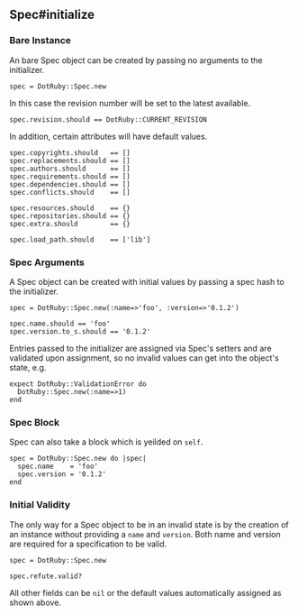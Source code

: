 ## Spec#initialize

### Bare Instance

An bare Spec object can be created by passing no arguments
to the initializer.

    spec = DotRuby::Spec.new

In this case the revision number will be set to the latest available.

    spec.revision.should == DotRuby::CURRENT_REVISION

In addition, certain attributes will have default values.

    spec.copyrights.should   == []
    spec.replacements.should == []
    spec.authors.should      == []
    spec.requirements.should == []
    spec.dependencies.should == []
    spec.conflicts.should    == []

    spec.resources.should    == {}
    spec.repositories.should == {}
    spec.extra.should        == {}

    spec.load_path.should    == ['lib']

### Spec Arguments

A Spec object can be created with initial values by passing a spec
hash to the initializer.

    spec = DotRuby::Spec.new(:name=>'foo', :version=>'0.1.2')

    spec.name.should == 'foo'
    spec.version.to_s.should == '0.1.2'

Entries passed to the initializer are assigned via Spec's setters
and are validated upon assignment, so no invalid values can get into the
object's state, e.g.

    expect DotRuby::ValidationError do
      DotRuby::Spec.new(:name=>1)
    end

### Spec Block

Spec can also take a block which is yeilded on `self`.

    spec = DotRuby::Spec.new do |spec|
      spec.name    = 'foo'
      spec.version = '0.1.2'
    end


### Initial Validity 

The only way for a Spec object to be in an invalid state is
by the creation of an instance without providing a `name` and `version`.
Both name and version are required for a specification to be valid.

    spec = DotRuby::Spec.new

    spec.refute.valid?

All other fields can be `nil` or the default values automatically assigned
as shown above.

